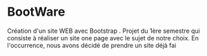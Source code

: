 # BootWare

Création d'un site WEB avec Bootstrap .
Projet du 1ère semestre qui consiste à réaliser un site one page avec le sujet de notre choix.
En l'occurrence, nous avons décidé de prendre un site déjà fai
